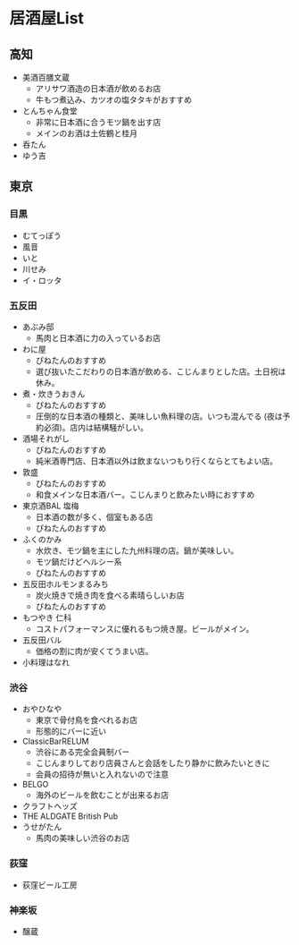 # 居酒屋List
## 高知
* 美酒百膳文蔵
    * アリサワ酒造の日本酒が飲めるお店 
    * 牛もつ煮込み、カツオの塩タタキがおすすめ
* とんちゃん食堂
    * 非常に日本酒に合うモツ鍋を出す店
    * メインのお酒は土佐鶴と桂月
* 呑たん
* ゆう吉

## 東京

### 目黒
* むてっぽう
* 風音
* いと
* 川せみ
* イ・ロッタ

### 五反田
* あぶみ邸
    * 馬肉と日本酒に力の入っているお店
* わに屋
    * ぴねたんのおすすめ
    * 選び抜いたこだわりの日本酒が飲める、こじんまりとした店。土日祝は休み。
* 煮・炊きうおきん
    * ぴねたんのおすすめ
    * 圧倒的な日本酒の種類と、美味しい魚料理の店。いつも混んでる (夜は予約必須)。店内は結構騒がしい。
* 酒場それがし
    * ぴねたんのおすすめ
    * 純米酒専門店、日本酒以外は飲まないつもり行くならとてもよい店。
* 敦盛
    * ぴねたんのおすすめ
    * 和食メインな日本酒バー。こじんまりと飲みたい時におすすめ
* 東京酒BAL 塩梅
    * 日本酒の数が多く、個室もある店
    * ぴねたんのおすすめ
* ふくのかみ
    * 水炊き、モツ鍋を主にした九州料理の店。鍋が美味しい。
    * モツ鍋だけどヘルシー系
    * ぴねたんのおすすめ
* 五反田ホルモンまるみち
    * 炭火焼きで焼き肉を食べる素晴らしいお店
    * ぴねたんのおすすめ
* もつやき 仁科
    * コストパフォーマンスに優れるもつ焼き屋。ビールがメイン。
* 五反田バル
    * 価格の割に肉が安くてうまい店。
 * 小料理はなれ

### 渋谷
* おやひなや
    * 東京で骨付鳥を食べれるお店
    * 形態的にバーに近い
* ClassicBarRELUM
    * 渋谷にある完全会員制バー
    * こじんまりしており店員さんと会話をしたり静かに飲みたいときに
    * 会員の招待が無いと入れないので注意
* BELGO
    * 海外のビールを飲むことが出来るお店
* クラフトヘッズ
* THE ALDGATE British Pub
* うせがたん
    * 馬肉の美味しい渋谷のお店 

### 荻窪
* 荻窪ビール工房

### 神楽坂
* 醸蔵
